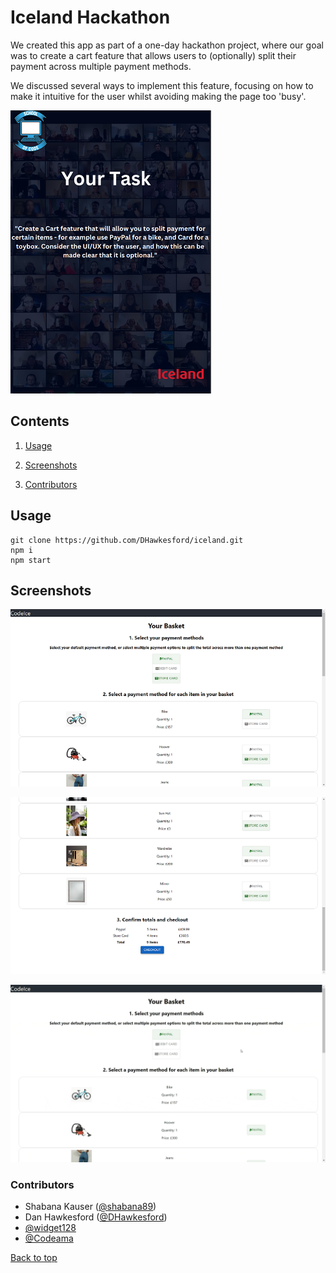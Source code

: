 # Iceland Hackathon

We created this app as part of a one-day hackathon project, where our goal was to create a cart feature that allows users to (optionally) split their payment across multiple payment methods.

We discussed several ways to implement this feature, focusing on how to make it intuitive for the user whilst avoiding making the page too 'busy'.

![The hackathon brief as described above](./screenshots/brief.png)

## Contents

1. [Usage](#usage)

2. [Screenshots](#screenshots)

3. [Contributors](#contributors)

## Usage

```
git clone https://github.com/DHawkesford/iceland.git
npm i
npm start
```

## Screenshots

![The top section of the app, showing the payment options available to select.](./screenshots/top.png)

![The bottom section of the app, showing the totals and checkout button.](./screenshots/bottom.png)

![A recording of the app being used - selecting payment options for items and showing the totals.](./screenshots/recording.gif)

### Contributors

- Shabana Kauser ([@shabana89](https://github.com/shabana89))
- Dan Hawkesford ([@DHawkesford](https://github.com/dhawkesford))
- [@widget128](https://github.com/widget128)
- [@Codeama](https://github.com/Codeama)

[Back to top](#iceland-hackathon)